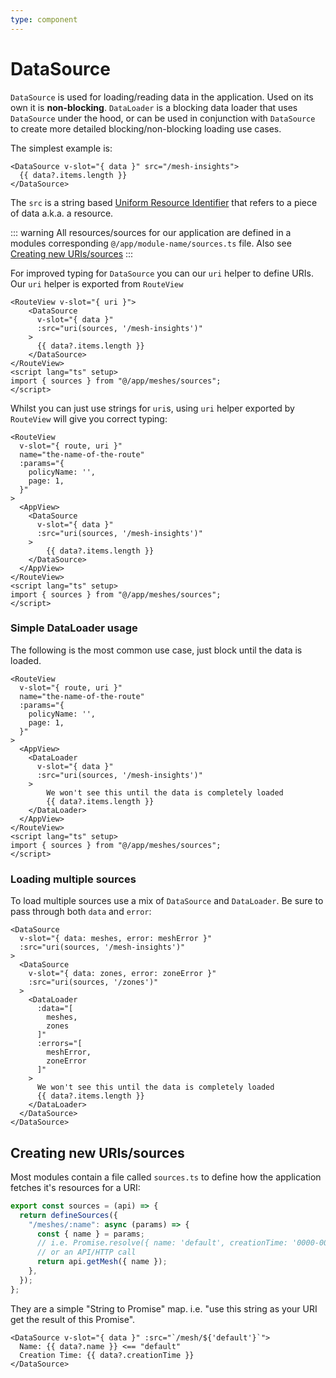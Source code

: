 ```yaml
---
type: component
---
```

# DataSource

`DataSource` is used for loading/reading data in the application. Used on its
own it is **non-blocking**. `DataLoader` is a blocking data loader that uses
`DataSource` under the hood, or can be used in conjunction with `DataSource` to
create more detailed blocking/non-blocking loading use cases.

The simplest example is:

```vue
<DataSource v-slot="{ data }" src="/mesh-insights">
  {{ data?.items.length }}
</DataSource>
```

The `src` is a string based [Uniform Resource
Identifier](https://developer.mozilla.org/en-US/docs/Glossary/URI) that refers
to a piece of data a.k.a. a resource.

::: warning
All resources/sources for our application are defined in a modules
corresponding `@/app/module-name/sources.ts` file. Also see [Creating new
URIs/sources](#creating-new-uris-sources)
:::

For improved typing for `DataSource` you can our `uri` helper to define URIs. Our
`uri` helper is exported from `RouteView`

```vue
<RouteView v-slot="{ uri }">
    <DataSource
      v-slot="{ data }"
      :src="uri(sources, '/mesh-insights')"
    >
      {{ data?.items.length }}
    </DataSource>
</RouteView>
<script lang="ts" setup>
import { sources } from "@/app/meshes/sources";
</script>
```

Whilst you can just use strings for `uri`s, using `uri` helper exported by
`RouteView` will give you correct typing:

```vue
<RouteView
  v-slot="{ route, uri }"
  name="the-name-of-the-route"
  :params="{
    policyName: '',
    page: 1,
  }"
>
  <AppView>
    <DataSource
      v-slot="{ data }"
      :src="uri(sources, '/mesh-insights')"
    >
        {{ data?.items.length }}
    </DataSource>
  </AppView>
</RouteView>
<script lang="ts" setup>
import { sources } from "@/app/meshes/sources";
</script>
```

### Simple DataLoader usage

The following is the most common use case, just block until the data is loaded.

```vue
<RouteView
  v-slot="{ route, uri }"
  name="the-name-of-the-route"
  :params="{
    policyName: '',
    page: 1,
  }"
>
  <AppView>
    <DataLoader
      v-slot="{ data }"
      :src="uri(sources, '/mesh-insights')"
    >
        We won't see this until the data is completely loaded
        {{ data?.items.length }}
    </DataLoader>
  </AppView>
</RouteView>
<script lang="ts" setup>
import { sources } from "@/app/meshes/sources";
</script>
```

### Loading multiple sources

To load multiple sources use a mix of `DataSource` and `DataLoader`. Be sure to
pass through both `data` and `error`:

```vue
<DataSource
  v-slot="{ data: meshes, error: meshError }"
  :src="uri(sources, '/mesh-insights')"
>
  <DataSource
    v-slot="{ data: zones, error: zoneError }"
    :src="uri(sources, '/zones')"
  >
    <DataLoader
      :data="[
        meshes,
        zones
      ]"
      :errors="[
        meshError,
        zoneError
      ]"
    >
      We won't see this until the data is completely loaded
      {{ data?.items.length }}
    </DataLoader>
  </DataSource>
</DataSource>
```

## Creating new URIs/sources

Most modules contain a file called `sources.ts` to define how the application
fetches it's resources for a URI:

```ts
export const sources = (api) => {
  return defineSources({
    "/meshes/:name": async (params) => {
      const { name } = params;
      // i.e. Promise.resolve({ name: 'default', creationTime: '0000-00-00 00:00:00'})
      // or an API/HTTP call
      return api.getMesh({ name });
    },
  });
};
```

They are a simple "String to Promise" map. i.e. "use this string as your URI get
the result of this Promise".

```vue
<DataSource v-slot="{ data }" :src="`/mesh/${'default'}`">
  Name: {{ data?.name }} <== "default"
  Creation Time: {{ data?.creationTime }}
</DataSource>
```

